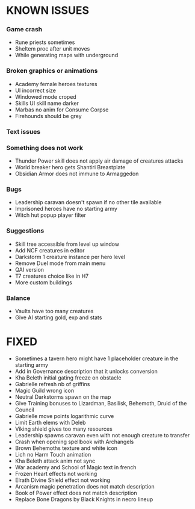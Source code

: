 # KNOWN ISSUES

### Game crash

- Rune priests sometimes
- Sheltem proc after unit moves
- While generating maps with underground

### Broken graphics or animations

- Academy female heroes textures
- UI incorrect size
- Windowed mode croped
- Skills UI skill name darker
- Marbas no anim for Consume Corpse
- Firehounds should be grey

### Text issues


### Something does not work

- Thunder Power skill does not apply air damage of creatures attacks
- World breaker hero gets Shantiri Breastplate
- Obsidian Armor does not immune to Armaggedon

### Bugs

- Leadership caravan doesn't spawn if no other tile available
- Imprisoned heroes have no starting army
- Witch hut popup player filter

### Suggestions

- Skill tree accessible from level up window
- Add NCF creatures in editor
- Darkstorm 1 creature instance per hero level
- Remove Duel mode from main menu
- QAI version
- T7 creatures choice like in H7
- More custom buildings

### Balance

- Vaults have too many creatures
- Give AI starting gold, exp and stats


# FIXED

- Sometimes a tavern hero might have 1 placeholder creature in the starting army
- Add in Governance description that it unlocks conversion
- Kha Beleth initial gating freeze on obstacle
- Gabrielle refresh nb of griffins
- Magic Guild wrong icon
- Neutral Darkstorms spawn on the map
- Give Training bonuses to Lizardman, Basilisk, Behemoth, Druid of the Council
- Gabrielle move points logarithmic curve
- Limit Earth elems with Deleb
- Viking shield gives too many resources
- Leadership spawns caravan even with not enough creature to transfer
- Crash when opening spellbook with Archangels
- Brown Behemoths texture and white icon
- Lich no Harm Touch animation
- Kha Beleth attack anim not sync
- War academy and School of Magic text in french
- Frozen Heart effects not working
- Elrath Divine Shield effect not working
- Arcanism magic penetration does not match description
- Book of Power effect does not match description
- Replace Bone Dragons by Black Knights in necro lineup


